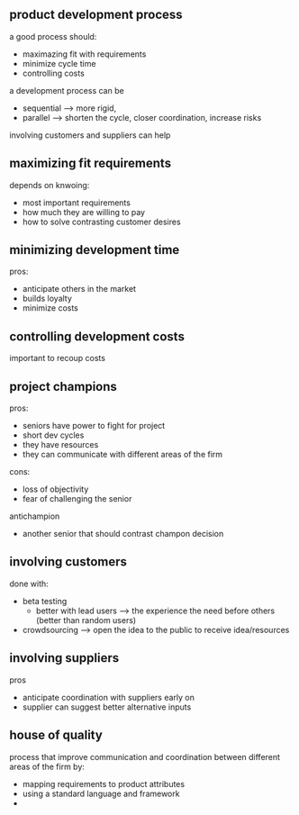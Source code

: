 ## product development process

a good process should:
* maximazing fit with requirements
* minimize cycle time
* controlling costs

a development process can be
* sequential --> more rigid, 
* parallel --> shorten the cycle, closer coordination, increase risks

involving customers and suppliers can help

## maximizing fit requirements

depends on knwoing:
* most important requirements
* how much they are willing to pay
* how to solve contrasting customer desires

## minimizing development time

pros:
* anticipate others in the market
* builds loyalty
* minimize costs

## controlling development costs

important to recoup costs

## project champions

pros:
* seniors have power to fight for project
* short dev cycles
* they have resources
* they can communicate with different areas of the firm

cons:
* loss of objectivity
* fear of challenging the senior

antichampion
* another senior that should contrast champon decision

## involving customers

done with:
* beta testing
    * better with lead users --> the experience the need before others (better than random users)
* crowdsourcing --> open the idea to the public to receive idea/resources

## involving suppliers

pros
* anticipate coordination with suppliers early on
* supplier can suggest better alternative inputs

## house of quality

process that improve communication and coordination between different areas of the firm by:
* mapping requirements to product attributes
* using a standard language and framework
* 